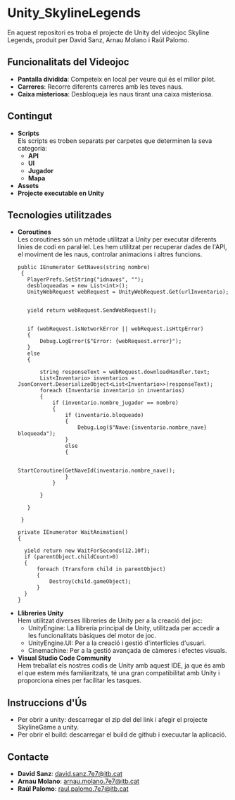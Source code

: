 
# Unity_SkylineLegends
En aquest repositori es troba el projecte de Unity del videojoc Skyline Legends, produit per David Sanz, Arnau Molano i Raúl Palomo.

## Funcionalitats del Videojoc
- **Pantalla dividida**: Competeix en local per veure qui és el millor pilot.
- **Carreres**: Recorre diferents carreres amb les teves naus.
- **Caixa misteriosa**: Desbloqueja les naus tirant una caixa misteriosa.

## Contingut
- **Scripts**  
  Els scripts es troben separats per carpetes que determinen la seva categoria:
  - **API**
  - **UI**
  - **Jugador**
  - **Mapa**
- **Assets**
- **Projecte executable en Unity**

## Tecnologies utilitzades
- **Coroutines**  
  Les coroutines són un mètode utilitzat a Unity per executar diferents línies de codi en paral·lel. Les hem utilitzat per recuperar dades de l'API, el moviment de les naus, controlar animacions i altres funcions.
  ~~~
  public IEnumerator GetNaves(string nombre)
   {
     PlayerPrefs.SetString("idnaves", "");
     desbloqueadas = new List<int>();
     UnityWebRequest webRequest = UnityWebRequest.Get(urlInventario);

     
     yield return webRequest.SendWebRequest();

     
     if (webRequest.isNetworkError || webRequest.isHttpError)
     {
         Debug.LogError($"Error: {webRequest.error}");
     }
     else
     {
         
         string responseText = webRequest.downloadHandler.text;
         List<Inventario> inventarios = JsonConvert.DeserializeObject<List<Inventario>>(responseText);
         foreach (Inventario inventario in inventarios)
         {
             if (inventario.nombre_jugador == nombre)
             {
                 if (inventario.bloqueado)
                 {
                     Debug.Log($"Nave:{inventario.nombre_nave} bloqueada");
                 }
                 else
                 {
                    
                     StartCoroutine(GetNaveId(inventario.nombre_nave));
                 }
             }
             
         }
         
     }

   }
  ~~~
  ~~~
  private IEnumerator WaitAnimation()
  {
    
    yield return new WaitForSeconds(12.10f);
    if (parentObject.childCount>0)
    {
        foreach (Transform child in parentObject)
        {
            Destroy(child.gameObject);
        }
    }
  }
  ~~~
- **Llibreries Unity**  
Hem utilitzat diverses llibreries de Unity per a la creació del joc:
  - UnityEngine: La llibreria principal de Unity, utilitzada per accedir a les funcionalitats bàsiques del motor de joc.
  - UnityEngine.UI: Per a la creació i gestió d'interfícies d'usuari.
  - Cinemachine: Per a la gestió avançada de càmeres i efectes visuals.
- **Visual Studio Code Community**  
Hem treballat els nostres codis de Unity amb aquest IDE, ja que és amb el que estem més familiaritzats, té una gran compatibilitat amb Unity i proporciona eines per facilitar les tasques.

## Instruccions d'Ús
- Per obrir a unity: descarregar el zip del del link i afegir el projecte SkylineGame a unity.
- Per obrir el build: descarregar el build de github i execuutar la aplicació.

## Contacte
- **David Sanz**: [david.sanz.7e7@itb.cat](mailto:david.sanz.7e7@itb.cat)
- **Arnau Molano**: [arnau.molano.7e7@itb.cat](mailto:arnau.molano.7e7@itb.cat)
- **Raúl Palomo**: [raul.palomo.7e7@itb.cat](mailto:raul.palomo.7e7@itb.cat)

